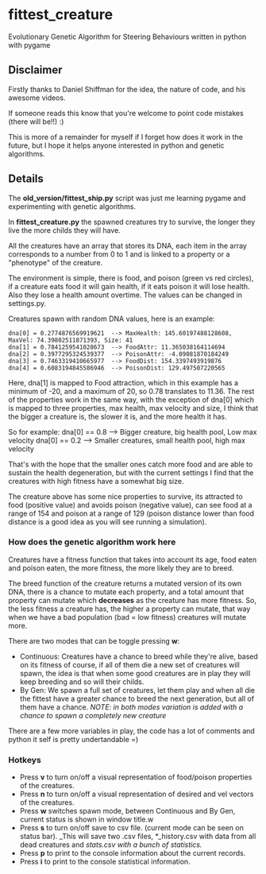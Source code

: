 # fittest_creature
Evolutionary Genetic Algorithm for Steering Behaviours written in python with pygame

## Disclaimer

Firstly thanks to Daniel Shiffman for the idea, the nature of code, and his awesome videos.

If someone reads this know that you're welcome to point code mistakes (there will be!!) :)

This is more of a remainder for myself if I forget how does it work in the future, but I hope it helps anyone interested in python and genetic algorithms.

## Details

The **old_version/fittest_ship.py** script was just me learning pygame and experimenting with genetic algorithms.

In **fittest_creature.py** the spawned creatures try to survive, the longer they live the more childs they will have.

All the creatures have an array that stores its DNA, each item in the array corresponds to a number from 0 to 1 and is linked to a property or a "phenotype" of the creature.


The environment is simple, there is food, and poison (green vs red circles), if a creature eats food it will gain health, if it eats poison it will lose health. Also they lose a health amount overtime.
The values can be changed in settings.py.

Creatures spawn with random DNA values, here is an example:

```
dna[0] = 0.2774876569919621  --> MaxHealth: 145.60197488128608, MaxVel: 74.39802511871393, Size: 41
dna[1] = 0.7841259541028673  --> FoodAttr: 11.365038164114694
dna[2] = 0.3977295324539377  --> PoisonAttr: -4.09081870184249
dna[3] = 0.7463319410665977  --> FoodDist: 154.3397493919876
dna[4] = 0.6083194845586946  --> PoisonDist: 129.497507220565
```

Here, dna[1] is mapped to Food attraction, which in this example has a minimum of -20, and a maximum of 20, so 0.78 translates to 11.36.
The rest of the properties work in the same way, with the exception of dna[0] which is mapped to three properties, max health, max velocity and size, I think that the bigger a creature is, the slower it is, and the more health it has.

So for example:
dna[0] == 0.8  --> Bigger creature, big health pool, Low max velocity
dna[0] == 0.2  --> Smaller creatures, small health pool, high max velocity

That's with the hope that the smaller ones catch more food and are able to sustain the health degeneration, but with the current settings I find that the creatures with high fitness have a somewhat big size.

The creature above has some nice properties to survive, its attracted to food (positive value) and avoids poison (negative value), can see food at a range of 154 and poison at a range of 129 (poison distance lower than food distance is a good idea as you will see running a simulation).


### How does the genetic algorithm work here

Creatures have a fitness function that takes into account its age, food eaten and poison eaten, the more fitness, the more likely they are to breed.

The breed function of the creature returns a mutated version of its own DNA, there is a chance to mutate each property, and a total amount that property can mutate which **decreases** as the creature has more fitness.
So, the less fitness a creature has, the higher a property can mutate, that way when we have a bad population (bad = low fitness) creatures will mutate more.

There are two modes that can be toggle pressing **w**:
- Continuous: Creatures have a chance to breed while they're alive, based on its fitness of course, if all of them die a new set of creatures will spawn, the idea is that when some good creatures are in play they will keep breeding and so will their childs.
- By Gen: We spawn a full set of creatures, let them play and when all die the fittest have a greater chance to breed the next generation, but all of them have a chance.
_NOTE: in both modes variation is added with a chance to spawn a completely new creature_

There are a few more variables in play, the code has a lot of comments and python it self is pretty undertandable =)

### Hotkeys

- Press **v** to turn on/off a visual representation of food/poison properties of the creatures.
- Press **n** to turn on/off a visual representation of desired and vel vectors of the creatures.
- Press **w** switches spawn mode, between Continuous and By Gen, current status is shown in window title.w
- Press **s** to turn on/off save to csv file. (current mode can be seen on status bar).
_This will save two .csv files, *_history.csv with data from all dead creatures and _stats.csv with a bunch of statistics._ 
- Press **p** to print to the console information about the current records.
- Press **i** to print to the console statistical information.
